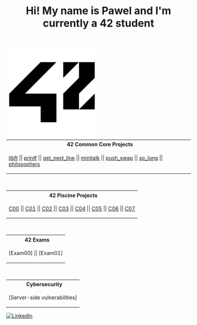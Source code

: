 <h1 align="center">
  Hi! My name is Pawel and I'm currently a 42 student
</h1>
<br>
<p align="center">
  <a href="https://skillicons.dev">
  </a>
</p>
<a href="https://www.42heilbronn.de/en/?_gl=1*138a8s*_up*MQ..&gclid=Cj0KCQjww5u2BhDeARIsALBuLnPIqIUVFLC692elBFgjtKE8jnV5W0YhCH9zJADNEJ-jPBlSYaDuDLAaAlXKEALw_wcB">
  <img align="left" src="https://github.com/paprzyby/paprzyby/blob/main/42_Logo.png"
        width="250" 
       height="250" />
</a>
<table align="center">
<tr>
<th align="center"> &nbsp; 42 Common Core Projects</th>
</tr>
<tr>
<td>

[libft](https://github.com/paprzyby/42-Common-Core/tree/main/libft) || [printf](https://github.com/paprzyby/42-Common-Core/tree/main/printf) || [get_next_line](https://github.com/paprzyby/42-Common-Core/tree/main/get_next_line)
|| [minitalk](https://github.com/paprzyby/42-Common-Core/tree/main/minitalk) || [push_swap](https://github.com/paprzyby/42-Common-Core/tree/main/push_swap) || [so_long](https://github.com/paprzyby/42-Common-Core/tree/main/so_long)
|| [philosophers](https://github.com/paprzyby/42-Common-Core/tree/main/philo)

</td>
</tr> </table>
<br>
<table align="center">
<tr>
<th align="center""> &nbsp; 42 Piscine Projects</th>
</tr>
<tr>
<td>

[C00](https://github.com/paprzyby/42-Piscine/tree/main/C00) || [C01](https://github.com/paprzyby/42-Piscine/tree/main/C01) || [C02](https://github.com/paprzyby/42-Piscine/tree/main/C02)
|| [C03](https://github.com/paprzyby/42-Piscine/tree/main/C03) || [C04](https://github.com/paprzyby/42-Piscine/tree/main/C04) || [C05](https://github.com/paprzyby/42-Piscine/tree/main/C05)
|| [C06](https://github.com/paprzyby/42-Piscine/tree/main/C06) || [C07](https://github.com/paprzyby/42-Piscine/tree/main/C07)

</td> </tr> </table>
<br>
<table align="center">
<tr>
<th align="center""> &nbsp; 42 Exams</th>
</tr>
<tr>
<td>

[Exam00] || [Exam01]

</td> </tr> </table>
<br>
<table align="center">
<tr>
<th align="center""> &nbsp; Cybersecurity</th>
</tr>
<tr>
<td>

[Server-side vulnerabilities]

</td> </tr> </table>
</td>
</tr> </table>

[![LinkedIn](https://img.shields.io/badge/LinkedIn-%230077B5.svg?logo=linkedin&logoColor=white)](https://linkedin.com/in/pawel-przybyla-52296431a)

